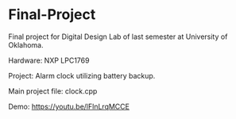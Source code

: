 # Final-Project

Final project for Digital Design Lab of last semester at University of Oklahoma.

Hardware: NXP LPC1769

Project: Alarm clock utilizing battery backup.

Main project file: clock.cpp

Demo: https://youtu.be/lFlnLrqMCCE
